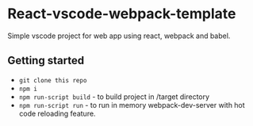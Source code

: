 # React-vscode-webpack-template

Simple vscode project for web app using react, webpack and babel.

## Getting started

- ```git clone this repo```
- ```npm i```
- ```npm run-script build``` - to build project in /target directory
- ```npm run-script run``` - to run in memory webpack-dev-server with hot code reloading feature.